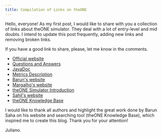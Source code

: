 ```yaml
---
title: Compilation of Links on theONE
---
```


Hello, everyone! 
As my first post, I would like to share with you a collection of links about theONE simulator.
They deal with a lot of entry-level and mid doubts. I intend to update this post frequently, adding new links and removing broken links.

If you have a good link to share, please, let me know in the comments.

- [Official website](http://www.netlab.tkk.fi/tutkimus/dtn/theone/)
- [Questions and Answers](http://www.netlab.tkk.fi/tutkimus/dtn/theone/qa.html)
- [JavaDoc](http://www.netlab.tkk.fi/tutkimus/dtn/theone/javadoc_v141/)
- [Metrics Description](http://agoes.web.id/metric-description-from-simulator/)
- [Barun's website](http://delay-tolerant-networks.blogspot.com.br/)
- [Margalho's website](http://www.margalho.pro.br/subsites/theone.html)
- [theONE Simulator Introduction](http://one-simuator-for-beginners.blogspot.in/2013/08/one-simulator-introduction.html)
- [Sahil's website](https://sites.google.com/site/sahilgupta221231/file-cabinet)
- [theONE Knowledge Base](https://theonekb-barunsaha.rhcloud.com/)

I would like to thank all authors and highlight the great work done by Barun Saha on his website and searching tool (theONE Knowledge Base), which inspired me to create this blog. Thank you for your attention!
	
Juliano.
